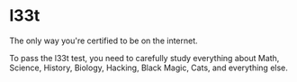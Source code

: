 # l33t
The only way you're certified to be on the internet.

To pass the l33t test, you need to carefully study everything about Math, Science, History, Biology, Hacking, Black Magic, Cats, and everything else.
